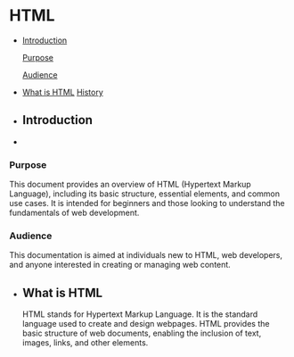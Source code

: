 # HTML 
- [Introduction](#Introduction)
  
     [Purpose](#Purpose)
  
     [Audience](#Audience)
  
- [What is HTML](#WhatisHTML)
     [History](#History)
     [](#)
     [](#)
     [](#)
     [](#)

  
- ## Introduction
- 
### Purpose

This document provides an overview of HTML (Hypertext Markup Language), including its basic structure, essential elements, and common use cases. It is intended for beginners and those looking to understand the fundamentals of web development.

### Audience 

This documentation is aimed at individuals new to HTML, web developers, and anyone interested in creating or managing web content.

- ## What is HTML
  HTML stands for Hypertext Markup Language. It is the standard language used to create and design webpages. HTML provides the basic structure of web documents, enabling the inclusion of text, images, links, and other elements.

     
